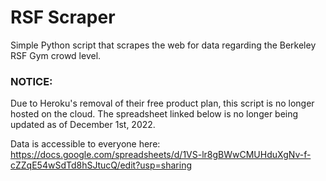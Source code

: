# RSF Scraper
 Simple Python script that scrapes the web for data regarding the Berkeley RSF Gym crowd level.
 
 ### NOTICE:
 Due to Heroku's removal of their free product plan, this script is no longer hosted on the cloud. The spreadsheet linked below is no longer being updated as of December 1st, 2022.
 
 Data is accessible to everyone here:
 https://docs.google.com/spreadsheets/d/1VS-lr8gBWwCMUHduXgNv-f-cZZqE54wSdTd8hSJtucQ/edit?usp=sharing
